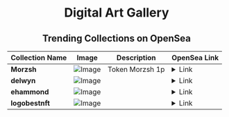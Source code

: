 <div align="center">

# Digital Art Gallery

## Trending Collections on OpenSea

| Collection Name                       | Image                                                                                     | Description                       | OpenSea Link                                                                                          |
|---------------------------------------|-------------------------------------------------------------------------------------------|-----------------------------------|--------------------------------------------------------------------------------------------------------|
| **Morzsh** | ![Image](https://i.seadn.io/s/raw/files/fa6de686649ac2a91f53515dae95f8c2.png?w=500&auto=format?w=200&auto=format) | Token Morzsh 1p | <details><summary>Link</summary>[Morzsh](https://opensea.io/collection/morzsh)</details> |
| **delwyn** | ![Image](https://i.seadn.io/s/raw/files/db95038aafcc4cb52fd0504441cd68e2.jpg?w=500&auto=format?w=200&auto=format) |  | <details><summary>Link</summary>[delwyn](https://opensea.io/collection/delwyn)</details> |
| **ehammond** | ![Image](https://i.seadn.io/s/raw/files/af8fca856e9dd2032501b25a2e4f464d.jpg?w=500&auto=format?w=200&auto=format) |  | <details><summary>Link</summary>[ehammond](https://opensea.io/collection/ehammond)</details> |
| **logobestnft** | ![Image](https://i.seadn.io/s/raw/files/43eb0171fbf506c6c3088a190e1b2b16.jpg?w=500&auto=format?w=200&auto=format) |  | <details><summary>Link</summary>[logobestnft](https://opensea.io/collection/logobestnft)</details> |

</div>